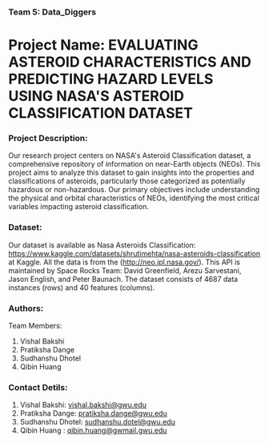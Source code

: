 ### Team 5: Data_Diggers

# Project Name: EVALUATING ASTEROID CHARACTERISTICS AND PREDICTING HAZARD LEVELS USING NASA'S ASTEROID CLASSIFICATION DATASET

### Project Description: 
Our research project centers on NASA's Asteroid Classification dataset, a comprehensive repository of information on near-Earth objects (NEOs). 
This project aims to analyze this dataset to gain insights into the properties and classifications of asteroids, particularly those categorized as potentially hazardous or non-hazardous. 
Our primary objectives include understanding the physical and orbital characteristics of NEOs, identifying the most critical variables impacting asteroid classification.

### Dataset: 
Our dataset is available as Nasa Asteroids Classification: https://www.kaggle.com/datasets/shrutimehta/nasa-asteroids-classification at Kaggle. All the data is from the (http://neo.jpl.nasa.gov/). This API is maintained by Space Rocks Team: David Greenfield, Arezu Sarvestani, Jason English, and Peter Baunach. The dataset consists of 4687 data instances (rows) and 40 features (columns).

### Authors:
Team Members:
1.	Vishal Bakshi
2.	Pratiksha Dange
3.	Sudhanshu Dhotel
4.	Qibin Huang

### Contact Detils:
1.	Vishal Bakshi: vishal.bakshi@gwu.edu
2.	Pratiksha Dange:     pratiksha.dange@gwu.edu 
3.	Sudhanshu Dhotel:    sudhanshu.dotel@gwu.edu
4.	Qibin Huang :        qibin.huang@gwmail.gwu.edu


